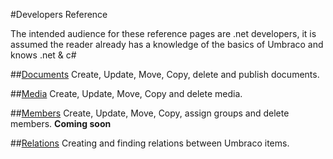#Developers Reference

The intended audience for these reference pages are .net developers, it is assumed the reader already has a knowledge of the basics of Umbraco and knows .net & c#


##[Documents](Documents/index.md)
Create, Update, Move, Copy, delete and publish documents. 

##[Media](Media/index.md)
Create, Update, Move, Copy and delete media. 

##[Members](Members/index.md)
Create, Update, Move, Copy, assign groups and delete members. **Coming soon**

##[Relations](Relations/index.md)
Creating and finding relations between Umbraco items.
